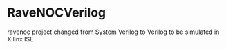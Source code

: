 # RaveNOCVerilog
ravenoc project changed from System Verilog to Verilog to  be  simulated in Xilinx ISE
